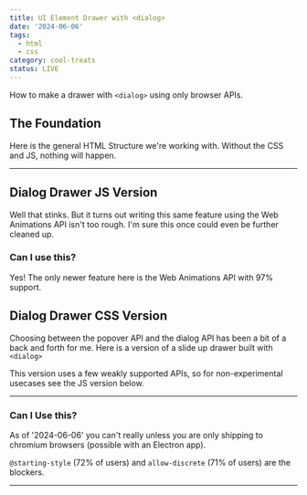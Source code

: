 ```yaml
---
title: UI Element Drawer with <dialog>
date: '2024-06-06'
tags:
  - html
  - css
category: cool-treats
status: LIVE
---
```

<script>
	import HTML from '$/demos/drawer/HTML.demo'
	import CSS from '$/demos/drawer/CSS.demo'
	import DialogJS from '$/demos/drawer/DialogJS.demo'
</script>

How to make a drawer with `<dialog>` using only browser APIs.

<!-- excerpt -->

## The Foundation

Here is the general HTML Structure we're working with. Without the CSS and JS, nothing will happen.

<HTML />

___

## Dialog Drawer JS Version

Well that stinks. But it turns out writing this same feature using the Web Animations API isn't too rough. I'm sure this once could even be further cleaned up. 

<DialogJS />

### Can I use this?

Yes! The only newer feature here is the Web Animations API with 97% support.

## Dialog Drawer CSS Version

Choosing between the popover API and the dialog API has been a bit of a back and forth for me. Here is a version of a slide up drawer built with `<dialog>`

This version uses a few weakly supported APIs, so for non-experimental usecases see the JS version below.

___

<CSS />

### Can I Use this? 

As of '2024-06-06' you can't really unless you are only shipping to chromium browsers (possible with an Electron app).

`@starting-style` (72% of users) and `allow-discrete` (71% of users) are the blockers. 
___
